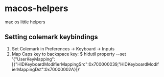 # macos-helpers
mac os little helpers

## Setting colemark keybindings
1. Set Colemark in Preferences -> Keyboard -> Inputs
2. Map Caps key to backspace key:
  $ hidutil property --set '{"UserKeyMapping":[{"HIDKeyboardModifierMappingSrc":0x700000039,"HIDKeyboardModifierMappingDst":0x70000002A}]}'
